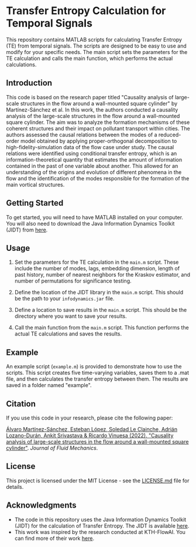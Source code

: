 # Transfer Entropy Calculation for Temporal Signals

This repository contains MATLAB scripts for calculating Transfer Entropy (TE) from temporal signals. The scripts are designed to be easy to use and modify for your specific needs. The main script sets the parameters for the TE calculation and calls the main function, which performs the actual calculations.

## Introduction

This code is based on the research paper titled "Causality analysis of large-scale structures in the flow around a wall-mounted square cylinder" by Martínez-Sánchez et al. In this work, the authors conducted a causality analysis of the large-scale structures in the flow around a wall-mounted square cylinder. The aim was to analyze the formation mechanisms of these coherent structures and their impact on pollutant transport within cities. The authors assessed the causal relations between the modes of a reduced-order model obtained by applying proper-orthogonal decomposition to high-fidelity-simulation data of the flow case under study. The causal relations were identified using conditional transfer entropy, which is an information-theoretical quantity that estimates the amount of information contained in the past of one variable about another. This allowed for an understanding of the origins and evolution of different phenomena in the flow and the identification of the modes responsible for the formation of the main vortical structures.

## Getting Started

To get started, you will need to have MATLAB installed on your computer. You will also need to download the Java Information Dynamics Toolkit (JIDT) from [here](https://github.com/jlizier/jidt/).

## Usage

1. Set the parameters for the TE calculation in the `main.m` script. These include the number of modes, lags, embedding dimension, length of past history, number of nearest neighbors for the Kraskov estimator, and number of permutations for significance testing.

2. Define the location of the JIDT library in the `main.m` script. This should be the path to your `infodynamics.jar` file.

3. Define a location to save results in the `main.m` script. This should be the directory where you want to save your results.

4. Call the main function from the `main.m` script. This function performs the actual TE calculations and saves the results.

## Example

An example script (`example.m`) is provided to demonstrate how to use the scripts. This script creates five time-varying variables, saves them to a .mat file, and then calculates the transfer entropy between them. The results are saved in a folder named "example".

## Citation

If you use this code in your research, please cite the following paper:

[Álvaro Martínez-Sánchez, Esteban López, Soledad Le Clainche, Adrián Lozano-Durán, Ankit Srivastava & Ricardo Vinuesa (2022). "Causality analysis of large-scale structures in the flow around a wall-mounted square cylinder"](https://arxiv.org/abs/2209.15356). *Journal of Fluid Mechanics*.


## License

This project is licensed under the MIT License - see the [LICENSE.md](LICENSE.md) file for details.

## Acknowledgments

* The code in this repository uses the Java Information Dynamics Toolkit (JIDT) for the calculation of Transfer Entropy. The JIDT is available [here](https://github.com/jlizier/jidt/).
* This work was inspired by the research conducted at KTH-FlowAI. You can find more of their work [here](https://github.com/KTH-FlowAI).
